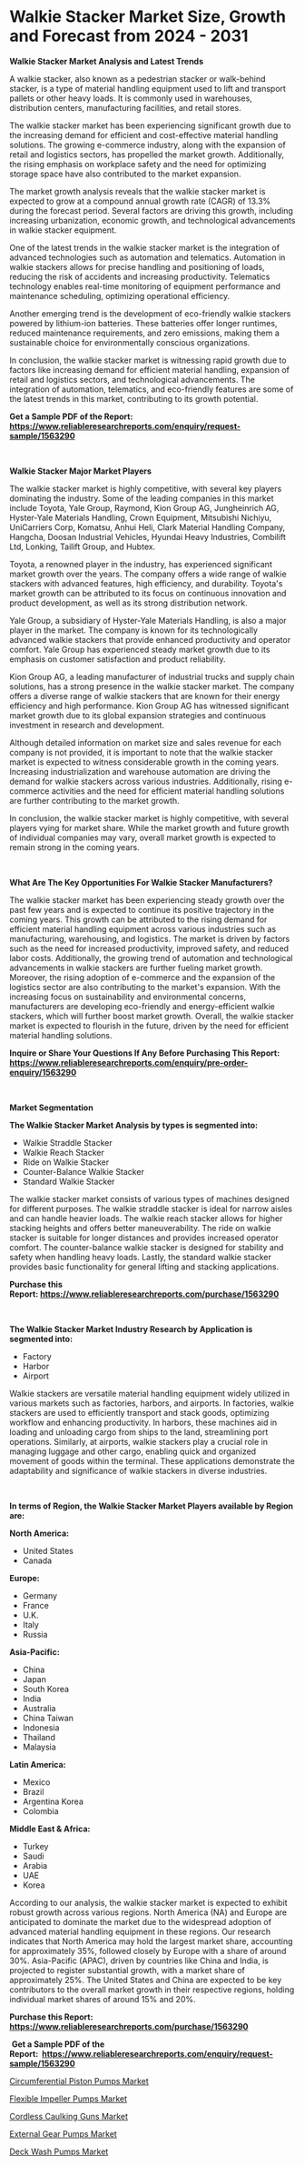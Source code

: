 <p><h1>Walkie Stacker Market Size, Growth and Forecast from 2024 - 2031</h1></p><p><strong>Walkie Stacker Market Analysis and Latest Trends</strong></p>
<p><p>A walkie stacker, also known as a pedestrian stacker or walk-behind stacker, is a type of material handling equipment used to lift and transport pallets or other heavy loads. It is commonly used in warehouses, distribution centers, manufacturing facilities, and retail stores.</p><p>The walkie stacker market has been experiencing significant growth due to the increasing demand for efficient and cost-effective material handling solutions. The growing e-commerce industry, along with the expansion of retail and logistics sectors, has propelled the market growth. Additionally, the rising emphasis on workplace safety and the need for optimizing storage space have also contributed to the market expansion.</p><p>The market growth analysis reveals that the walkie stacker market is expected to grow at a compound annual growth rate (CAGR) of 13.3% during the forecast period. Several factors are driving this growth, including increasing urbanization, economic growth, and technological advancements in walkie stacker equipment.</p><p>One of the latest trends in the walkie stacker market is the integration of advanced technologies such as automation and telematics. Automation in walkie stackers allows for precise handling and positioning of loads, reducing the risk of accidents and increasing productivity. Telematics technology enables real-time monitoring of equipment performance and maintenance scheduling, optimizing operational efficiency.</p><p>Another emerging trend is the development of eco-friendly walkie stackers powered by lithium-ion batteries. These batteries offer longer runtimes, reduced maintenance requirements, and zero emissions, making them a sustainable choice for environmentally conscious organizations.</p><p>In conclusion, the walkie stacker market is witnessing rapid growth due to factors like increasing demand for efficient material handling, expansion of retail and logistics sectors, and technological advancements. The integration of automation, telematics, and eco-friendly features are some of the latest trends in this market, contributing to its growth potential.</p></p>
<p><strong>Get a Sample PDF of the Report:&nbsp; <a href="https://www.reliableresearchreports.com/enquiry/request-sample/1563290">https://www.reliableresearchreports.com/enquiry/request-sample/1563290</a></strong></p>
<p>&nbsp;</p>
<p><strong>Walkie Stacker Major Market Players</strong></p>
<p><p>The walkie stacker market is highly competitive, with several key players dominating the industry. Some of the leading companies in this market include Toyota, Yale Group, Raymond, Kion Group AG, Jungheinrich AG, Hyster-Yale Materials Handling, Crown Equipment, Mitsubishi Nichiyu, UniCarriers Corp, Komatsu, Anhui Heli, Clark Material Handling Company, Hangcha, Doosan Industrial Vehicles, Hyundai Heavy Industries, Combilift Ltd, Lonking, Tailift Group, and Hubtex.</p><p>Toyota, a renowned player in the industry, has experienced significant market growth over the years. The company offers a wide range of walkie stackers with advanced features, high efficiency, and durability. Toyota's market growth can be attributed to its focus on continuous innovation and product development, as well as its strong distribution network.</p><p>Yale Group, a subsidiary of Hyster-Yale Materials Handling, is also a major player in the market. The company is known for its technologically advanced walkie stackers that provide enhanced productivity and operator comfort. Yale Group has experienced steady market growth due to its emphasis on customer satisfaction and product reliability.</p><p>Kion Group AG, a leading manufacturer of industrial trucks and supply chain solutions, has a strong presence in the walkie stacker market. The company offers a diverse range of walkie stackers that are known for their energy efficiency and high performance. Kion Group AG has witnessed significant market growth due to its global expansion strategies and continuous investment in research and development.</p><p>Although detailed information on market size and sales revenue for each company is not provided, it is important to note that the walkie stacker market is expected to witness considerable growth in the coming years. Increasing industrialization and warehouse automation are driving the demand for walkie stackers across various industries. Additionally, rising e-commerce activities and the need for efficient material handling solutions are further contributing to the market growth.</p><p>In conclusion, the walkie stacker market is highly competitive, with several players vying for market share. While the market growth and future growth of individual companies may vary, overall market growth is expected to remain strong in the coming years.</p></p>
<p>&nbsp;</p>
<p><strong>What Are The Key Opportunities For Walkie Stacker Manufacturers?</strong></p>
<p><p>The walkie stacker market has been experiencing steady growth over the past few years and is expected to continue its positive trajectory in the coming years. This growth can be attributed to the rising demand for efficient material handling equipment across various industries such as manufacturing, warehousing, and logistics. The market is driven by factors such as the need for increased productivity, improved safety, and reduced labor costs. Additionally, the growing trend of automation and technological advancements in walkie stackers are further fueling market growth. Moreover, the rising adoption of e-commerce and the expansion of the logistics sector are also contributing to the market's expansion. With the increasing focus on sustainability and environmental concerns, manufacturers are developing eco-friendly and energy-efficient walkie stackers, which will further boost market growth. Overall, the walkie stacker market is expected to flourish in the future, driven by the need for efficient material handling solutions.</p></p>
<p><strong>Inquire or Share Your Questions If Any Before Purchasing This Report: <a href="https://www.reliableresearchreports.com/enquiry/pre-order-enquiry/1563290">https://www.reliableresearchreports.com/enquiry/pre-order-enquiry/1563290</a></strong></p>
<p>&nbsp;</p>
<p><strong>Market Segmentation</strong></p>
<p><strong>The Walkie Stacker Market Analysis by types is segmented into:</strong></p>
<p><ul><li>Walkie Straddle Stacker</li><li>Walkie Reach Stacker</li><li>Ride on Walkie Stacker</li><li>Counter-Balance Walkie Stacker</li><li>Standard Walkie Stacker</li></ul></p>
<p><p>The walkie stacker market consists of various types of machines designed for different purposes. The walkie straddle stacker is ideal for narrow aisles and can handle heavier loads. The walkie reach stacker allows for higher stacking heights and offers better maneuverability. The ride on walkie stacker is suitable for longer distances and provides increased operator comfort. The counter-balance walkie stacker is designed for stability and safety when handling heavy loads. Lastly, the standard walkie stacker provides basic functionality for general lifting and stacking applications.</p></p>
<p><strong>Purchase this Report:&nbsp;<a href="https://www.reliableresearchreports.com/purchase/1563290">https://www.reliableresearchreports.com/purchase/1563290</a></strong></p>
<p>&nbsp;</p>
<p><strong>The Walkie Stacker Market Industry Research by Application is segmented into:</strong></p>
<p><ul><li>Factory</li><li>Harbor</li><li>Airport</li></ul></p>
<p><p>Walkie stackers are versatile material handling equipment widely utilized in various markets such as factories, harbors, and airports. In factories, walkie stackers are used to efficiently transport and stack goods, optimizing workflow and enhancing productivity. In harbors, these machines aid in loading and unloading cargo from ships to the land, streamlining port operations. Similarly, at airports, walkie stackers play a crucial role in managing luggage and other cargo, enabling quick and organized movement of goods within the terminal. These applications demonstrate the adaptability and significance of walkie stackers in diverse industries.</p></p>
<p>&nbsp;</p>
<p><strong>In terms of Region, the Walkie Stacker Market Players available by Region are:</strong></p>
<p>
    <p> <strong> North America: </strong>
        <ul>
            <li>United States</li>
            <li>Canada</li>
        </ul>
        </p> 
    <p> <strong> Europe: </strong>
        <ul>
            <li>Germany</li>
            <li>France</li>
            <li>U.K.</li>
            <li>Italy</li>
            <li>Russia</li>
        </ul>
        </p> 
    <p> <strong> Asia-Pacific: </strong>
        <ul>
            <li>China</li>
            <li>Japan</li>
            <li>South Korea</li>
            <li>India</li>
            <li>Australia</li>
            <li>China Taiwan</li>
            <li>Indonesia</li>
            <li>Thailand</li>
            <li>Malaysia</li>
        </ul>
        </p> 
    <p> <strong> Latin America: </strong>
        <ul>
            <li>Mexico</li>
            <li>Brazil</li>
            <li>Argentina Korea</li>
            <li>Colombia</li>
        </ul>
        </p> 
    <p> <strong> Middle East & Africa: </strong>
        <ul>
            <li>Turkey</li>
            <li>Saudi</li>
            <li>Arabia</li>
            <li>UAE</li>
            <li>Korea</li>
        </ul>
    </p>
    </p>
<p><p>According to our analysis, the walkie stacker market is expected to exhibit robust growth across various regions. North America (NA) and Europe are anticipated to dominate the market due to the widespread adoption of advanced material handling equipment in these regions. Our research indicates that North America may hold the largest market share, accounting for approximately 35%, followed closely by Europe with a share of around 30%. Asia-Pacific (APAC), driven by countries like China and India, is projected to register substantial growth, with a market share of approximately 25%. The United States and China are expected to be key contributors to the overall market growth in their respective regions, holding individual market shares of around 15% and 20%.</p></p>
<p><strong>Purchase this Report: <a href="https://www.reliableresearchreports.com/purchase/1563290">https://www.reliableresearchreports.com/purchase/1563290</a></strong></p>
<p>&nbsp;<strong>Get a Sample PDF of the Report:&nbsp;&nbsp;<a href="https://www.reliableresearchreports.com/enquiry/request-sample/1563290">https://www.reliableresearchreports.com/enquiry/request-sample/1563290</a></strong></p>
<p><strong></strong></p>
<p><p><a href="https://github.com/markusgodoy/Market-Research-Report-List-1/blob/main/circumferential-piston-pumps-market.md">Circumferential Piston Pumps Market</a></p><p><a href="https://github.com/mauripalmi/Market-Research-Report-List-1/blob/main/flexible-impeller-pumps-market.md">Flexible Impeller Pumps Market</a></p><p><a href="https://github.com/nathandecarvalho/Market-Research-Report-List-1/blob/main/cordless-caulking-guns-market.md">Cordless Caulking Guns Market</a></p><p><a href="https://github.com/globismark/Market-Research-Report-List-1/blob/main/external-gear-pumps-market.md">External Gear Pumps Market</a></p><p><a href="https://github.com/julyju69/Market-Research-Report-List-1/blob/main/deck-wash-pumps-market.md">Deck Wash Pumps Market</a></p></p>